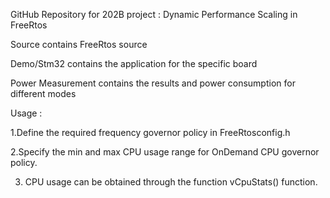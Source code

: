 GitHub Repository for 202B project : Dynamic Performance Scaling in FreeRtos

Source contains FreeRtos source 

Demo/Stm32 contains the application for the specific board

Power Measurement contains the results and power consumption for different modes

Usage :

1.Define the required frequency governor policy in FreeRtosconfig.h

2.Specify the min and max CPU usage range for OnDemand CPU governor policy.

3. CPU usage can be obtained through the function vCpuStats() function.
